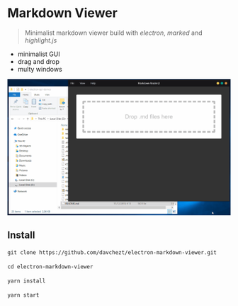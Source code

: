 # Markdown Viewer

> Minimalist markdown viewer build with _electron_, _marked_ and _highlight.js_

* minimalist GUI
* drag and drop
* multy windows

![Preview 1](https://raw.githubusercontent.com/davchezt/electron-markdown-viewer/master/markdown-viewer.gif)


## Install
```
git clone https://github.com/davchezt/electron-markdown-viewer.git

cd electron-markdown-viewer

yarn install

yarn start
```